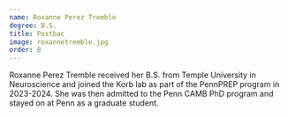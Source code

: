 ```yaml
---
name: Roxanne Perez Tremble
degree: B.S.
title: Postbac
image: roxannetremble.jpg
order: 8
---
```

Roxanne Perez Tremble received her B.S. from Temple University in Neuroscience and joined the Korb lab as part of the PennPREP program in 2023-2024. She was then admitted to the Penn CAMB PhD program and stayed on at Penn as a graduate student. 